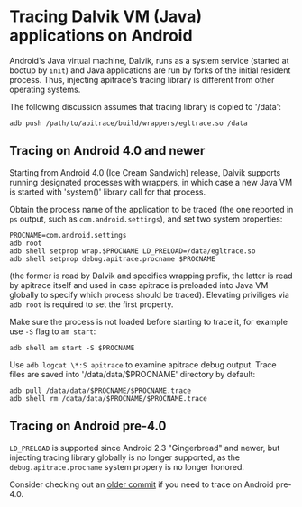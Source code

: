 # Tracing Dalvik VM (Java) applications on Android #

Android's Java virtual machine, Dalvik, runs as a system service (started at
bootup by `init`) and Java applications are run by forks of the initial
resident process.  Thus, injecting apitrace's tracing library is different from
other operating systems.

The following discussion assumes that tracing library is copied to '/data':

    adb push /path/to/apitrace/build/wrappers/egltrace.so /data


## Tracing on Android 4.0 and newer ##

Starting from Android 4.0 (Ice Cream Sandwich) release, Dalvik supports
running designated processes with wrappers, in which case a new Java VM is
started with 'system()' library call for that process.

Obtain the process name of the application to be traced (the one reported in
`ps` output, such as `com.android.settings`), and set two system properties:

    PROCNAME=com.android.settings
    adb root
    adb shell setprop wrap.$PROCNAME LD_PRELOAD=/data/egltrace.so
    adb shell setprop debug.apitrace.procname $PROCNAME

(the former is read by Dalvik and specifies wrapping prefix, the latter is
read by apitrace itself and used in case apitrace is preloaded into Java VM
globally to specify which process should be traced).  Elevating priviliges
via `adb root` is required to set the first property.

Make sure the process is not loaded before starting to trace it, for example
use `-S` flag to `am start`:

    adb shell am start -S $PROCNAME

Use `adb logcat \*:S apitrace` to examine apitrace debug output.  Trace files
are saved into '/data/data/$PROCNAME' directory by default:

    adb pull /data/data/$PROCNAME/$PROCNAME.trace
    adb shell rm /data/data/$PROCNAME/$PROCNAME.trace


## Tracing on Android pre-4.0 ##

`LD_PRELOAD` is supported since Android 2.3 "Gingerbread" and newer, but
injecting tracing library globally is no longer supported, as the
`debug.apitrace.procname` system propery is no longer honored.

Consider checking out an
[older commit](https://github.com/apitrace/apitrace/commit/888112983ef9564b3a9d15699faa17c337d3942b)
if you need to trace on Android pre-4.0.
